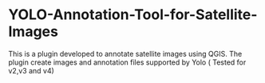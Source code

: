 # YOLO-Annotation-Tool-for-Satellite-Images
This is a plugin developed to annotate satellite images using QGIS. The plugin create images and annotation files supported by Yolo ( Tested for v2,v3 and v4)
